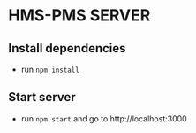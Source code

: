# HMS-PMS SERVER

## Install dependencies
* run `npm install`

## Start server
* run `npm start` and go to http://localhost:3000